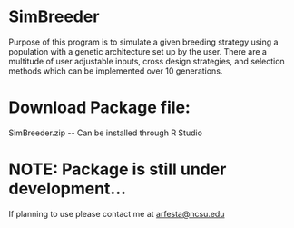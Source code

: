 # SimBreeder
Purpose of this program is to simulate a given breeding strategy using a population with a genetic architecture set up by the user.  There are a multitude of user adjustable inputs, cross design strategies, and selection methods which can be implemented over 10 generations.

# Download Package file:
SimBreeder.zip -- Can be installed through R Studio

# NOTE: Package is still under development...
 If planning to use please contact me at arfesta@ncsu.edu
